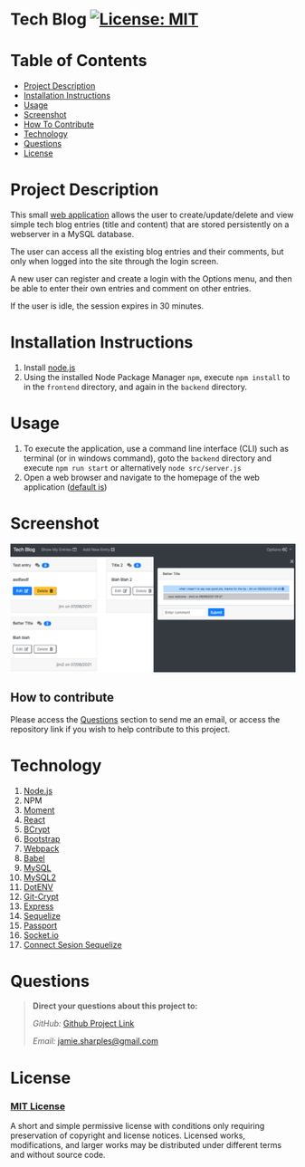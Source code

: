 # Tech Blog      [![License: MIT](https://img.shields.io/badge/License-MIT-yellow.svg)](https://opensource.org/licenses/MIT)

# Table of Contents
- [Project Description](#project-description)
- [Installation Instructions](#installation-instructions)
- [Usage](#usage)
- [Screenshot](#screenshot)
- [How To Contribute](#how-to-contribute)
- [Technology](#technology)
- [Questions](#questions)
- [License](#license)


# Project Description
This small [web application](https://tech-blog-jps.herokuapp.com/) allows the user to create/update/delete and view simple tech blog entries (title and content) that are stored persistently on a webserver in a MySQL database.

The user can access all the existing blog entries and their comments, but only when logged into the site through the login screen.

A new user can register and create a login with the Options menu, and then be able to enter their own entries and comment on other entries.

If the user is idle, the session expires in 30 minutes.

# Installation Instructions

1.  Install [node.js](http://nodejs.org)
2.  Using the installed Node Package Manager `npm`, execute `npm install` to in the `frontend` directory, and again in the `backend` directory.


# Usage

1. To execute the application, use a command line interface (CLI) such as terminal (or in windows command), goto the `backend` directory and execute `npm run start` or alternatively `node src/server.js`
2. Open a web browser and navigate to the homepage of the web application ([default is](http://localhost:3000))


# Screenshot

![screenshot](./backend/public/img/screenshot.png)

## How to contribute

Please access the [Questions](#questions) section to send me an email, or access the repository link if you wish to help contribute to this project.


# Technology

1. [Node.js](http://nodejs.org)
2. NPM
4. [Moment](https://npmjs.com/package/moment)
5. [React](https://www.npmjs.com/package/react)
6. [BCrypt](https://www.npmjs.com/package/bcrypt)
7. [Bootstrap](https://getbootstrap.com/)
8. [Webpack](https://www.typescriptlang.org/)
9. [Babel](https://babeljs.io/)
10. [MySQL](https://www.mysql.com/)
11. [MySQL2](https://www.npmjs.com/package/mysql2)
12. [DotENV](https://www.npmjs.com/package/dotenv)
13. [Git-Crypt](https://github.com/AGWA/git-crypt)
14. [Express](https://www.npmjs.com/package/express)
15. [Sequelize](https://www.npmjs.com/package/sequelize)
16. [Passport](https://www.npmjs.com/package/passport)
17. [Socket.io](https://socket.io/)
18. [Connect Sesion Sequelize](https://www.npmjs.com/package/connect-session-sequelize)


# Questions

>  **Direct your questions about this project to:**
>
>  *GitHub:* [Github Project Link](https://github.com/jsharples777/tech-blog-jps)
>
>  *Email:* [jamie.sharples@gmail.com](mailto:jamie.sharples@gmail.com)

# License

### [MIT License](https://opensource.org/licenses/MIT)
A short and simple permissive license with conditions only requiring preservation of copyright and license notices. Licensed works, modifications, and larger works may be distributed under different terms and without source code.

